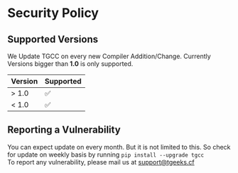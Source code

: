 # Security Policy

## Supported Versions

We Update TGCC on every new Compiler Addition/Change. Currently Versions bigger than **1.0** is only supported.

| Version | Supported          |
| ------- | ------------------ |
| > 1.0   | :white_check_mark: |
| < 1.0   | :white_check_mark: |

## Reporting a Vulnerability

You can expect update on every month. But it is not limited to this.
So check for update on weekly basis by running `pip install --upgrade tgcc`<br>
To report any vulnerability, please mail us at [support@tgeeks.cf](mailto:support@tgeeks.cf)
